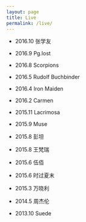 ```yaml
---
layout: page
title: Live
permalink: /live/
---
```


* 2016.10 张学友

* 2016.9 Pg.lost

* 2016.8 Scorpions

* 2016.5 Rudolf Buchbinder

* 2016.4 Iron Maiden

* 2016.2 Carmen

* 2015.11 Lacrimosa

* 2015.9 Muse

* 2015.8 彭坦

* 2015.8 王梵瑞

* 2015.6 伍佰

* 2015.6 时过夏末

* 2015.3 万晓利

* 2014.5 周杰伦

* 2013.10 Suede

